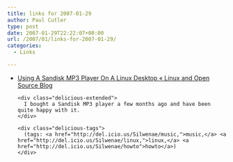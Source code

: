 ```yaml
---
title: links for 2007-01-29
author: Paul Cutler
type: post
date: 2007-01-29T22:22:07+00:00
url: /2007/01/links-for-2007-01-29/
categories:
  - Links

---
```

<ul class="delicious">
  <li>
    <div class="delicious-link">
      <a href="http://linux.wordpress.com/2007/01/28/using-a-sandisk-mp3-player-on-a-linux-desktop/">Using A Sandisk MP3 Player On A Linux Desktop « Linux and Open Source Blog</a>
    </div>
    
    <div class="delicious-extended">
      I bought a Sandisk MP3 player a few months ago and have been quite happy with it.
    </div>
    
    <div class="delicious-tags">
      (tags: <a href="http://del.icio.us/Silwenae/music,">music,</a> <a href="http://del.icio.us/Silwenae/linux,">linux,</a> <a href="http://del.icio.us/Silwenae/howto">howto</a>)
    </div>
  </li>
</ul>